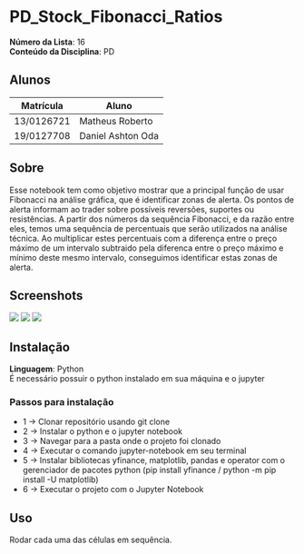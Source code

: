 # PD_Stock_Fibonacci_Ratios

**Número da Lista**: 16<br>
**Conteúdo da Disciplina**: PD<br>

## Alunos
|Matrícula | Aluno |
| -- | -- |
| 13/0126721  |  Matheus Roberto |
| 19/0127708  |  Daniel Ashton Oda |

## Sobre 

Esse notebook tem como objetivo mostrar que a principal função de usar Fibonacci na análise gráfica, que é identificar zonas de alerta. Os pontos de alerta informam ao trader sobre possíveis reversões, suportes ou resistências. A partir dos números da sequência Fibonacci, e da razão entre eles, temos uma sequência de percentuais que serão utilizados na análise técnica. Ao multiplicar estes percentuais com a diferença entre o preço máximo de um intervalo subtraido pela diferenca entre o preço máximo e mínimo deste mesmo intervalo, conseguimos identificar estas zonas de alerta.

## Screenshots
![](https://i.ibb.co/7Rp6KBJ/Screenshot-128.png)
![](https://i.ibb.co/b382fNn/Screenshot-129.png)
![](https://i.ibb.co/N91zvDQ/Screenshot-130.png)

## Instalação 
**Linguagem**: Python<br>
É necessário possuir o python instalado em sua máquina e o jupyter

### Passos para instalação
  *  1 -> Clonar repositório usando git clone 
  *  2 -> Instalar o python e o jupyter notebook
  *  3 -> Navegar para a pasta onde o projeto foi clonado
  *  4 -> Executar o comando jupyter-notebook em seu terminal 
  *  5 -> Instalar bibliotecas yfinance, matplotlib, pandas e operator com o gerenciador de pacotes python (pip install yfinance / python -m pip install -U matplotlib)
  *  6 -> Executar o projeto com o Jupyter Notebook 

## Uso 

Rodar cada uma das células em sequência.

